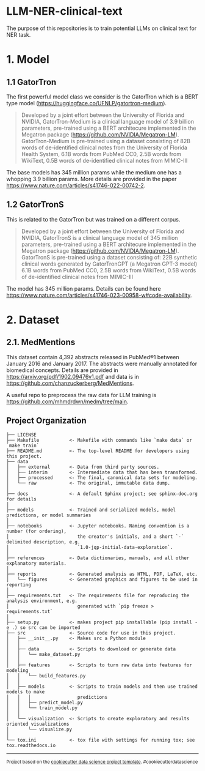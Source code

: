 LLM-NER-clinical-text
==============================

The purpose of this repositories is to train potential LLMs on clinical text for NER task.

# 1. Model
## 1.1 GatorTron
The first powerful model class we consider is the GatorTron which is a BERT type model (https://huggingface.co/UFNLP/gatortron-medium).

> Developed by a joint effort between the University of Florida and NVIDIA, GatorTron-Medium is a clinical language model of 3.9 billion parameters, pre-trained using a BERT architecure implemented in the Megatron package (https://github.com/NVIDIA/Megatron-LM).
GatorTron-Medium is pre-trained using a dataset consisting of
82B words of de-identified clinical notes from the University of Florida Health System,
6.1B words from PubMed CC0,
2.5B words from WikiText,
0.5B words of de-identified clinical notes from MIMIC-III

The base models has 345 million params while the medium one has a whopping 3.9 billion params. More details are provided in the paper https://www.nature.com/articles/s41746-022-00742-2.

## 1.2 GatorTronS
This is related to the GatorTron but was trained on a different corpus.

> Developed by a joint effort between the University of Florida and NVIDIA, GatorTronS is a clinical language model of 345 million parameters, pre-trained using a BERT architecure implemented in the Megatron package (https://github.com/NVIDIA/Megatron-LM).
GatorTronS is pre-trained using a dataset consisting of:
22B synthetic clinical words generated by GatorTronGPT (a Megatron GPT-3 model)
6.1B words from PubMed CC0,
2.5B words from WikiText,
0.5B words of de-identified clinical notes from MIMIC-III

The model has 345 million params. Details can be found here https://www.nature.com/articles/s41746-023-00958-w#code-availability.

# 2. Dataset
## 2.1. MedMentions
This dataset contain 4,392 abstracts released in PubMed®1 between January 2016 and January 2017. The abstracts were manually annotated for biomedical concepts. Details are provided in https://arxiv.org/pdf/1902.09476v1.pdf and data is in https://github.com/chanzuckerberg/MedMentions. 

A useful repo to preprocess the raw data for LLM training is https://github.com/mhmdrdwn/medm/tree/main.

Project Organization
------------

    ├── LICENSE
    ├── Makefile           <- Makefile with commands like `make data` or `make train`
    ├── README.md          <- The top-level README for developers using this project.
    ├── data
    │   ├── external       <- Data from third party sources.
    │   ├── interim        <- Intermediate data that has been transformed.
    │   ├── processed      <- The final, canonical data sets for modeling.
    │   └── raw            <- The original, immutable data dump.
    │
    ├── docs               <- A default Sphinx project; see sphinx-doc.org for details
    │
    ├── models             <- Trained and serialized models, model predictions, or model summaries
    │
    ├── notebooks          <- Jupyter notebooks. Naming convention is a number (for ordering),
    │                         the creator's initials, and a short `-` delimited description, e.g.
    │                         `1.0-jqp-initial-data-exploration`.
    │
    ├── references         <- Data dictionaries, manuals, and all other explanatory materials.
    │
    ├── reports            <- Generated analysis as HTML, PDF, LaTeX, etc.
    │   └── figures        <- Generated graphics and figures to be used in reporting
    │
    ├── requirements.txt   <- The requirements file for reproducing the analysis environment, e.g.
    │                         generated with `pip freeze > requirements.txt`
    │
    ├── setup.py           <- makes project pip installable (pip install -e .) so src can be imported
    ├── src                <- Source code for use in this project.
    │   ├── __init__.py    <- Makes src a Python module
    │   │
    │   ├── data           <- Scripts to download or generate data
    │   │   └── make_dataset.py
    │   │
    │   ├── features       <- Scripts to turn raw data into features for modeling
    │   │   └── build_features.py
    │   │
    │   ├── models         <- Scripts to train models and then use trained models to make
    │   │   │                 predictions
    │   │   ├── predict_model.py
    │   │   └── train_model.py
    │   │
    │   └── visualization  <- Scripts to create exploratory and results oriented visualizations
    │       └── visualize.py
    │
    └── tox.ini            <- tox file with settings for running tox; see tox.readthedocs.io


--------

<p><small>Project based on the <a target="_blank" href="https://drivendata.github.io/cookiecutter-data-science/">cookiecutter data science project template</a>. #cookiecutterdatascience</small></p>
